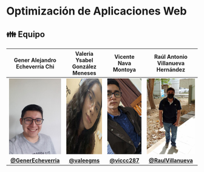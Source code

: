 # Optimización de Aplicaciones Web

## 👪 Equipo

|                        Gener Alejandro Echeverría Chi                         |           Valeria Ysabel González Meneses           |                             Vicente Nava Montoya                              |                       Raúl Antonio Villanueva Hernández                       |
| :---------------------------------------------------------------------------: | :-------------------------------------------------: | :---------------------------------------------------------------------------: | :---------------------------------------------------------------------------: |
| <img src="assets/miem01.jpeg" width=200 height=200 style="object-fit: cover"> | <img src="assets/miem02.jpeg" width=200 height=200> | <img src="assets/miem03.jpeg" width=200 height=200 style="object-fit: cover"> | <img src="assets/miem04.jpeg" width=200 height=200 style="object-fit: cover"> |
|          **[@GenerEcheverria](https://github.com/GenerEcheverria)**           |    **[@valeegms](https://github.com/valeegms)**     |                 **[@viccc287](https://github.com/viccc287)**                  |           **[@RaulVillanueva](https://github.com/RaulVillanueva)**            |
